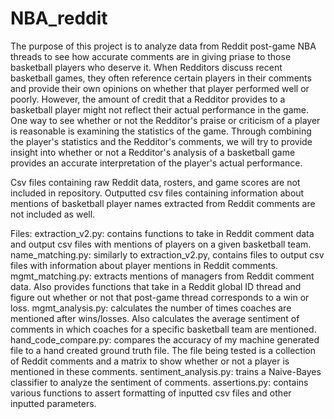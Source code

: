 # NBA_reddit
The purpose of this project is to analyze data from Reddit post-game NBA threads to see how accurate comments are in giving priase to those basketball players who deserve it. When Redditors discuss recent basketball games, they often reference certain players in their comments and provide their own opinions on whether that player performed well or poorly. However, the amount of credit that a Redditor provides to a basketball player might not reflect their actual performance in the game. One way to see whether or not the Redditor's praise or criticism of a player is reasonable is examining the statistics of the game. Through combining the player's statistics and the Redditor's comments, we will try to provide insight into whether or not a Redditor's analysis of a basketball game provides an accurate interpretation of the player's actual performance. 

Csv files containing raw Reddit data, rosters, and game scores are not included in repository. Outputted csv files containing information about mentions of basketball player names extracted from Reddit comments are not included as well.

Files:
extraction_v2.py: contains functions to take in Reddit comment data and output csv files with mentions of players on a given basketball team.
name_matching.py: similarly to extraction_v2.py, contains files to output csv files with information about player mentions in Reddit comments.
mgmt_matching.py: extracts mentions of managers from Reddit comment data. Also provides functions that take in a Reddit global ID thread and figure out whether or not that post-game thread corresponds to a win or loss.
mgmt_analysis.py: calculates the number of times coaches are mentioned after wins/losses. Also calculates the average sentiment of comments in which coaches for a specific basketball team are mentioned.
hand_code_compare.py: compares the accuracy of my machine generated file to a hand created ground truth file. The file being tested is a collection of Reddit comments and a matrix to show whether or not a player is mentioned in these comments.
sentiment_analysis.py: trains a Naive-Bayes classifier to analyze the sentiment of comments.
assertions.py: contains various functions to assert formatting of inputted csv files and other inputted parameters.


 
